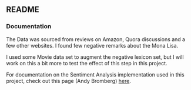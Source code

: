 ## README

### Documentation

The Data was sourced from reviews on Amazon, Quora discussions and a few other websites. I found few negative remarks about the Mona Lisa.

I used some Movie data set to augment the negative lexicon set, but I will work on this a bit more to test the effect of this step in this project. 


For documentation on the Sentiment Analysis implementation used in this project, check out this page (Andy Bromberg) [here](http://andybromberg.com/sentiment-analysis-python).


